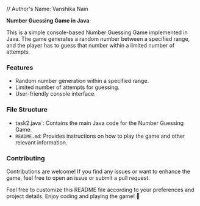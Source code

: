 // Author's Name: Vanshika Nain



**Number Guessing Game in Java**

This is a simple console-based Number Guessing Game implemented in Java. The game generates a random number between a specified range, and the player has to guess that number within a limited number of attempts.


### Features

- Random number generation within a specified range.
- Limited number of attempts for guessing.
- User-friendly console interface.

### File Structure

- task2.java`: Contains the main Java code for the Number Guessing Game.
- `README.md`: Provides instructions on how to play the game and other relevant information.

### Contributing

Contributions are welcome! If you find any issues or want to enhance the game, feel free to open an issue or submit a pull request.

Feel free to customize this README file according to your preferences and project details. Enjoy coding and playing the game! 🚀
